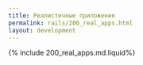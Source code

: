 ```yaml
---
title: Реалистичные приложения
permalink: rails/200_real_apps.html
layout: development
---
```


{% include 200_real_apps.md.liquid%}
